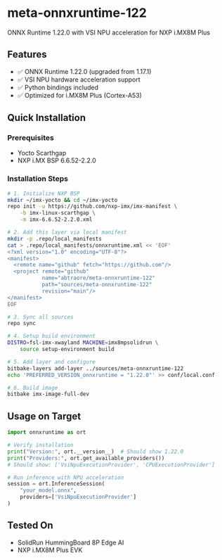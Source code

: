 # meta-onnxruntime-122

ONNX Runtime 1.22.0 with VSI NPU acceleration for NXP i.MX8M Plus

## Features

- ✅ ONNX Runtime 1.22.0 (upgraded from 1.17.1)
- ✅ VSI NPU hardware acceleration support
- ✅ Python bindings included
- ✅ Optimized for i.MX8M Plus (Cortex-A53)

## Quick Installation

### Prerequisites

- Yocto Scarthgap
- NXP i.MX BSP 6.6.52-2.2.0

### Installation Steps

```bash
# 1. Initialize NXP BSP
mkdir ~/imx-yocto && cd ~/imx-yocto
repo init -u https://github.com/nxp-imx/imx-manifest \
    -b imx-linux-scarthgap \
    -m imx-6.6.52-2.2.0.xml

# 2. Add this layer via local manifest
mkdir -p .repo/local_manifests
cat > .repo/local_manifests/onnxruntime.xml << 'EOF'
<?xml version="1.0" encoding="UTF-8"?>
<manifest>
  <remote name="github" fetch="https://github.com"/>
  <project remote="github" 
           name="abtraore/meta-onnxruntime-122" 
           path="sources/meta-onnxruntime-122" 
           revision="main"/>
</manifest>
EOF

# 3. Sync all sources
repo sync

# 4. Setup build environment
DISTRO=fsl-imx-xwayland MACHINE=imx8mpsolidrun \
    source setup-environment build

# 5. Add layer and configure
bitbake-layers add-layer ../sources/meta-onnxruntime-122
echo 'PREFERRED_VERSION_onnxruntime = "1.22.0"' >> conf/local.conf

# 6. Build image
bitbake imx-image-full-dev
```

## Usage on Target

```python
import onnxruntime as ort

# Verify installation
print("Version:", ort.__version__)  # Should show 1.22.0
print("Providers:", ort.get_available_providers())
# Should show: ['VsiNpuExecutionProvider', 'CPUExecutionProvider']

# Run inference with NPU acceleration
session = ort.InferenceSession(
    "your_model.onnx",
    providers=['VsiNpuExecutionProvider']
)
```

## Tested On

- SolidRun HummingBoard 8P Edge AI
- NXP i.MX8M Plus EVK
